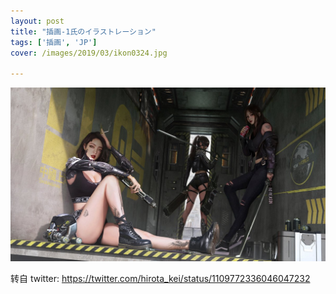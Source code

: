 ```yaml
---
layout: post
title: "插画-1氏のイラストレーション"
tags: ['插画', 'JP']
cover: /images/2019/03/ikon0324.jpg

---
```


![ikon0324](/images/2019/03/ikon0324.jpg)



转自 twitter:  https://twitter.com/hirota_kei/status/1109772336046047232